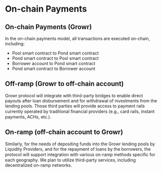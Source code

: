 # On-chain Payments

## On-chain Payments (Growr)
In the on-chain payments model, all transactions are executed on-chain, including:
- Pool smart contract to Pond smart contract
- Pond smart contract to Pool smart contract
- Borrower account to Pond smart contract
- Pond smart contract to Borrower account

## Off-ramp (Growr to off-chain account)
Growr protocol will integrate with third-party bridges to enable direct payouts after loan disbursement and for withdrawal of investments from the lending pools. Those third parties will provide access to payment rails currently operated by traditional ﬁnancial providers (e.g., card rails, instant payments, ACHs, etc.).

## On-ramp (off-chain account to Growr)
Similarly, for the needs of depositing funds into the Growr lending pools by Liquidity Providers, and for the repayment of loans by the borrowers, the protocol will support integration with various on-ramp methods speciﬁc for each geography. We plan to utilize third-party services, including decentralized on-ramp networks.
